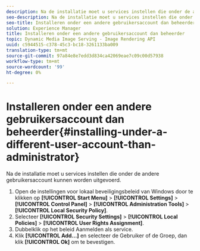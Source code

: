 ```yaml
---
description: Na de installatie moet u services instellen die onder de andere gebruikersaccount kunnen worden uitgevoerd.
seo-description: Na de installatie moet u services instellen die onder de andere gebruikersaccount kunnen worden uitgevoerd.
seo-title: Installeren onder een andere gebruikersaccount dan beheerder
solution: Experience Manager
title: Installeren onder een andere gebruikersaccount dan beheerder
topic: Dynamic Media Image Serving - Image Rendering API
uuid: c5944515-c378-45c3-bc18-3261133ba009
translation-type: tm+mt
source-git-commit: 97a84e8e7edd3d834ca42069eae7c09c00d57938
workflow-type: tm+mt
source-wordcount: '99'
ht-degree: 0%

---
```



# Installeren onder een andere gebruikersaccount dan beheerder{#installing-under-a-different-user-account-than-administrator}

Na de installatie moet u services instellen die onder de andere gebruikersaccount kunnen worden uitgevoerd.

1. Open de instellingen voor lokaal beveiligingsbeleid van Windows door te klikken op **[!UICONTROL Start Menu]** > **[!UICONTROL Settings]** > **[!UICONTROL Control Panel]** > **[!UICONTROL Administration Tools]** > **[!UICONTROL Local Security Policy]**.
1. Selecteer **[!UICONTROL Security Settings]** > **[!UICONTROL Local Policies]** > **[!UICONTROL User Rights Assignment]**.
1. Dubbelklik op het beleid Aanmelden als service.
1. Klik **[!UICONTROL Add…]** en selecteer de Gebruiker of de Groep, dan klik **[!UICONTROL Ok]** om te bevestigen.
